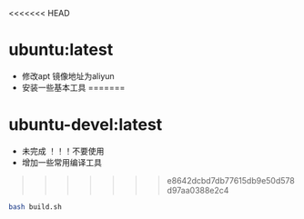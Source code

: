 <<<<<<< HEAD
# ubuntu:latest 
- 修改apt 镜像地址为aliyun
- 安装一些基本工具
=======
# ubuntu-devel:latest 

- 未完成 ！！！不要使用
- 增加一些常用编译工具
>>>>>>> e8642dcbd7db77615db9e50d578d97aa0388e2c4

```bash
bash build.sh
```
